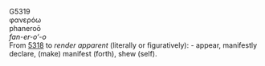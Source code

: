 <body>
  <p>G5319<br>  φανερόω  <br> phaneroō  <br><i>fan-er-o‘-o </i><br>From <a href="g5318.htm">5318</a>  to <i>render</i> <i>apparent</i> (literally or figuratively): - appear, manifestly declare, (make) manifest (forth), shew (self).<br></p>
 </body>